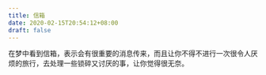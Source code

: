 ```yaml
---
title: 信箱
date: 2020-02-15T20:54:12+08:00
draft: false
---
```


在梦中看到信箱，表示会有很重要的消息传来，而且让你不得不进行一次很令人厌烦的旅行，去处理一些锁碎又讨厌的事，让你觉得很无奈。<br>
